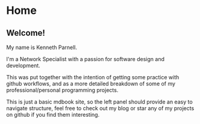 # Home

## Welcome!

My name is Kenneth Parnell.

I'm a Network Specialist with a passion for software design and development.

This was put together with the intention of getting some practice with github workflows, and as a more detailed breakdown of some of my professional/personal programming projects.

This is just a basic mdbook site, so the left panel should provide an easy to navigate structure, feel free to check out my blog or star any of my projects on github if you find them interesting.


